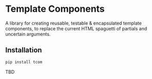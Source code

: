 # Template Components

A library for creating reusable, testable & encapsulated template components, to replace the current HTML spaguetti of partials and uncertain arguments.

## Installation

```bash
pip install tcom
```

TBD
